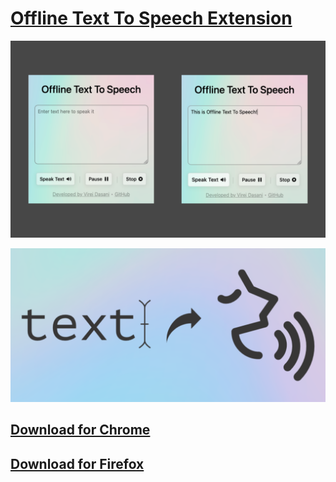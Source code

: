 # [Offline Text To Speech Extension](https://virejdasani.github.io/OfflineTextToSpeech-Extension/)

![](https://raw.githubusercontent.com/virejdasani/OfflineTextToSpeech-Extension/main/assets/screenshots/Screenshot1.png)

![](https://raw.githubusercontent.com/virejdasani/OfflineTextToSpeech-Extension/main/assets/banners/bannerBG.png)

## [Download for Chrome](https://chrome.google.com/webstore/detail/offline-text-to-speech/ecnibbdjecjgllmkodkjnodmblmffkkp)
## [Download for Firefox](https://addons.mozilla.org/en-US/firefox/addon/offline-text-to-speech/)

<!-- ![](https://raw.githubusercontent.com/virejdasani/OfflineTextToSpeech-Extension/main/assets/screenshots/Screenshot%202021-09-12%20at%2011.41.41%20PM.png) -->
